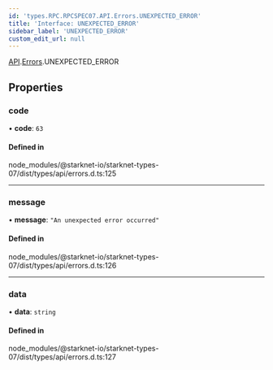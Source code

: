 ```yaml
---
id: 'types.RPC.RPCSPEC07.API.Errors.UNEXPECTED_ERROR'
title: 'Interface: UNEXPECTED_ERROR'
sidebar_label: 'UNEXPECTED_ERROR'
custom_edit_url: null
---
```


[API](../namespaces/types.RPC.RPCSPEC07.API.md).[Errors](../namespaces/types.RPC.RPCSPEC07.API.Errors.md).UNEXPECTED_ERROR

## Properties

### code

• **code**: `63`

#### Defined in

node_modules/@starknet-io/starknet-types-07/dist/types/api/errors.d.ts:125

---

### message

• **message**: `"An unexpected error occurred"`

#### Defined in

node_modules/@starknet-io/starknet-types-07/dist/types/api/errors.d.ts:126

---

### data

• **data**: `string`

#### Defined in

node_modules/@starknet-io/starknet-types-07/dist/types/api/errors.d.ts:127
